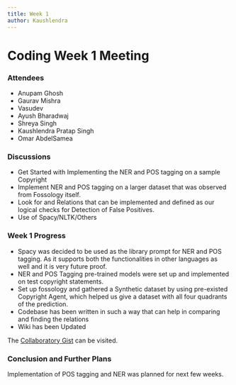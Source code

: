 ```yaml
---
title: Week 1
author: Kaushlendra
---
```

<!--
SPDX-License-Identifier: CC-BY-SA-4.0

SPDX-FileCopyrightText: 2021 Kaushlendra Pratap <kaushlendrapratap.9837@gmail.com>
-->

# Coding Week 1 Meeting

### Attendees

* Anupam Ghosh
* Gaurav Mishra
* Vasudev 
* Ayush Bharadwaj
* Shreya Singh
* Kaushlendra Pratap Singh
* Omar AbdelSamea 

### Discussions

* Get Started with Implementing the NER and POS tagging on a sample Copyright
* Implement NER and POS tagging on a larger dataset that was observed from Fossology itself.
* Look for and Relations that can be implemented and defined as our logical checks for Detection of False Positives.
* Use of Spacy/NLTK/Others

### Week 1 Progress

* Spacy was decided to be used as the library prompt for NER and POS tagging. As it supports both the functionalities in other languages as well and it is very future proof.
* NER and POS Tagging pre-trained models were set up and implemented on test copyright statements.
* Set up fossology and gathered a Synthetic dataset by using pre-existed Copyright Agent, which helped us give a dataset with all four quadrants of the prediction.
* Codebase has been written in such a way that can help in comparing and finding the relations
* Wiki has been Updated

The [Collaboratory Gist](https://gist.github.com/Kaushl2208/e7962f6f895912246a0bd813bba399ed) can be visited.

### Conclusion and Further Plans

Implementation of POS tagging and NER was planned for next few weeks.